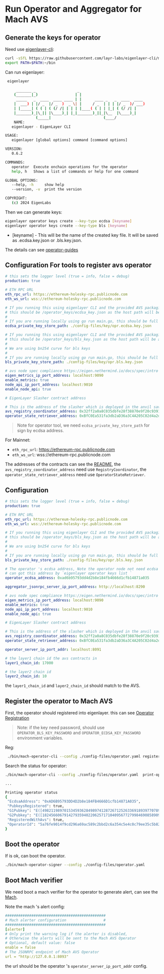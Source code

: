 # Run Operator and Aggregator for Mach AVS

## Generate the keys for operator

Need use [eigenlayer-cli](https://github.com/Layr-Labs/eigenlayer-cli):

```bash
curl -sSfL https://raw.githubusercontent.com/layr-labs/eigenlayer-cli/master/scripts/install.sh | sh -s
export PATH=$PATH:~/bin
```

Can run eigenlayer:

```bash
 eigenlayer                                                                             
        
     _______ _                   _                              
    (_______|_)                 | |                             
     _____   _  ____  ____ ____ | |      ____ _   _  ____  ____ 
    |  ___) | |/ _  |/ _  )  _ \| |     / _  | | | |/ _  )/ ___)
    | |_____| ( ( | ( (/ /| | | | |____( ( | | |_| ( (/ /| |    
    |_______)_|\_|| |\____)_| |_|_______)_||_|\__  |\____)_|    
              (_____|                        (____/             
    NAME:
   eigenlayer - EigenLayer CLI

USAGE:
   eigenlayer [global options] command [command options] 

VERSION:
   0.6.2

COMMANDS:
   operator  Execute onchain operations for the operator
   help, h   Shows a list of commands or help for one command

GLOBAL OPTIONS:
   --help, -h     show help
   --version, -v  print the version

COPYRIGHT:
   (c) 2024 EigenLabs
```

Then we can generate keys:

```bash
eigenlayer operator keys create --key-type ecdsa [keyname]
eigenlayer operator keys create --key-type bls [keyname]
```

- [keyname] - This will be the name of the created key file. It will be saved as <keyname>.ecdsa.key.json or <keyname>.bls.key.json.

The details can see [operator-guides](https://docs.eigenlayer.xyz/eigenlayer/operator-guides/operator-installation#create-keys)


## Configuration For tools to register avs operator

```yaml
# this sets the logger level (true = info, false = debug)
production: true

# ETH RPC URL
eth_rpc_url: https://ethereum-holesky-rpc.publicnode.com
eth_ws_url: wss://ethereum-holesky-rpc.publicnode.com

# If you running this using eigenlayer CLI and the provided AVS packaging structure,
# this should be /operator_keys/ecdsa_key.json as the host path will be asked while running
#
# If you are running locally using go run main.go, this should be full path to your local ecdsa key file
ecdsa_private_key_store_path: ./config-files/key/opr.ecdsa.key.json

# If you running this using eigenlayer CLI and the provided AVS packaging structure,
# this should be /operator_keys/bls_key.json as the host path will be asked while running
#
# We are using bn254 curve for bls keys
#
# If you are running locally using go run main.go, this should be full path to your local bls key file
bls_private_key_store_path: ./config-files/key/opr.bls.key.json

# avs node spec compliance https://eigen.nethermind.io/docs/spec/intro
eigen_metrics_ip_port_address: localhost:9090
enable_metrics: true
node_api_ip_port_address: localhost:9010
enable_node_api: true

# EigenLayer Slasher contract address

# This is the address of the slasher which is deployed in the anvil saved state
avs_registry_coordinator_address: 0x32ff2a0a8C035dbfe28f38870e9f20c9391D7907
operator_state_retriever_address: 0xBfC0Ea531fa3db2aD36a3C4A205C02d4a2dd9fa0
```

> Note for operator tool, we need `ecdsa_private_key_store_path` for sign by ecdsa address.

For Mainnet:

- `eth_rpc_url`: https://ethereum-rpc.publicnode.com
- `eth_ws_url`: wss://ethereum-rpc.publicnode.com

The addresses of the contracts can see the [README](../README.md), the `avs_registry_coordinator_address` need use `RegistryCoordinator`,
the `operator_state_retriever_address` need use `OperatorStateRetriever`.


## Configuration

```yaml
# this sets the logger level (true = info, false = debug)
production: true

# ETH RPC URL
eth_rpc_url: https://ethereum-holesky-rpc.publicnode.com
eth_ws_url: wss://ethereum-holesky-rpc.publicnode.com

# If you running this using eigenlayer CLI and the provided AVS packaging structure,
# this should be /operator_keys/bls_key.json as the host path will be asked while running
#
# We are using bn254 curve for bls keys
#
# If you are running locally using go run main.go, this should be full path to your local bls key file
bls_private_key_store_path: ./config-files/key/opr.bls.key.json

# The operator 's ecdsa address, Note the operator node not need ecdsa key file, just set the address,
# can got this address by `eigenlayer operator keys list `
operator_ecdsa_address: 0xad6b95793dd4d2b8e184fb4666d1cfb14871a035

aggregator_jsonrpc_server_ip_port_address: http://localhost:8290

# avs node spec compliance https://eigen.nethermind.io/docs/spec/intro
eigen_metrics_ip_port_address: localhost:9090
enable_metrics: true
node_api_ip_port_address: localhost:9010
enable_node_api: true

# EigenLayer Slasher contract address

# This is the address of the slasher which is deployed in the anvil saved state
avs_registry_coordinator_address: 0x32ff2a0a8C035dbfe28f38870e9f20c9391D7907
operator_state_retriever_address: 0xBfC0Ea531fa3db2aD36a3C4A205C02d4a2dd9fa0

operator_server_ip_port_addr: localhost:8091

# the layer1 chain id the avs contracts in
layer1_chain_id: 17000

# the layer2 chain id
layer2_chain_id: 10

```

the `layer1_chain_id` and `layer2_chain_id` should match to the AVS.

## Register the operator to Mach AVS

First, the operator should registered into eigenlayer. this can see [Operator Registration](https://docs.eigenlayer.xyz/eigenlayer/operator-guides/operator-installation#operator-registration)

> Note: if the key need password, should use `OPERATOR_BLS_KEY_PASSWORD` and `OPERATOR_ECDSA_KEY_PASSWORD` environment variables.

Reg:

```bash
 ./bin/mach-operator-cli --config ./config-files/operator.yaml register-operator-with-avs
```

Search the status for operator:

```bash
./bin/mach-operator-cli --config ./config-files/operator.yaml  print-operator-status

...

Printing operator status
{
 "EcdsaAddress": "0xAD6B95793DD4D2b8e184FB4666D1cfb14871A035",
 "PubkeysRegistered": true,
 "G1Pubkey": "E([498211989701534593628498974128726712526336918939770789545660245177948853517,19434346619705907282579203143605058653932187676054178921788041096426532277474])",
 "G2Pubkey": "E([18245660679142793594022062571710409567727998469085890965936881880506455511441+15102214288340415892913544550311375043597835055349681074674493756729384353913*u,20786923013429232749470594329455309882713682216761797910592284729738312371850+2073225601630511023793984244584721446296103509299903599739377312253320009110*u])",
 "RegisteredWithAvs": true,
 "OperatorId": "5a76fe9014f9cd296a69ac589c2bbd2c6a354c5e4c0c79ee35c5b8202b8523a2"
}
```

## Boot the operator

If is ok, can boot the operator.

```bash
./bin/mach-operator-signer --config ./config-files/operator.yaml
```

## Boot Mach verifier

We need boot a mach verifier for the operator to generate alert, can see the [Mach](https://github.com/alt-research/mach).

Note the mach 's alert config:

```yaml
##############################################
# Mach alerter configuration                 #
##############################################
[alerter]
# Only print the warning log if the alerter is disabled,
# Otherwise the alerts will be sent to the Mach AVS Operator
# Optional, default value: false
enable = false
# The JSONRPC endpoint of Mach AVS Operator
url = "http://127.0.0.1:8093"
```

the url should be the operator 's `operator_server_ip_port_addr` config.

